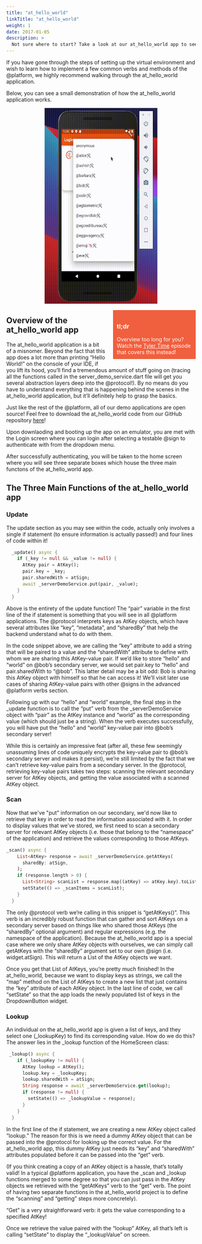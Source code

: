 ```yaml
---
title: "at_hello_world"
linkTitle: "at_hello_world"
weight: 1
date: 2017-01-05
description: >
  Not sure where to start? Take a look at our at_hello_world app to see how some of the common verbs and methods of the @protocol are applied and implemented!
---
```


If you have gone through the steps of setting up the virtual environment and wish to learn how to implement a few common verbs and methods of the @platform, we highly recommend walking through the at_hello_world application. 

Below, you can see a small demonstration of how the at_hello_world application works.
<p align="center">
  <img src="/Sample_Apps/hello_world_demo.gif" alt="at_hello_world" height= "520px" width= "300px"/>
</p>

<div style= "background-color:#F05F3E;color:white; min-height:100px;width:200px;position:relative; float:right;padding:10px;margin-bottom:20px;margin-left: 20px;">
<h3> tl;dr </h3>
Overview too long for you? Watch the <u>
<a href="https://www.youtube.com/watch?v=4VZKuLiHsbU&t=807s" style="color: white;">Tyler Time</a></u> episode that covers this instead!
</div>

## Overview of the at_hello_world app

The at_hello_world application is a bit of a misnomer. Beyond the fact that this app does a lot more than printing “Hello World!” on the console of your IDE, if you lift its hood, you’ll find a tremendous amount of stuff going on (tracing all the functions called in the server_demo_service.dart file will get you several abstraction layers deep into the @protocol!). By no means do you have to understand everything that is happening behind the scenes in the at_hello_world application, but it’ll definitely help to grasp the basics. 

Just like the rest of the @platform, all of our demo applications are open source! Feel free to download the at_hello_world code from our GitHub repository [here](https://github.com/atsign-foundation/at_demos)! 

Upon downlaoding and booting up the app on an emulator, you are met with the Login screen where you can login after selecting a testable @sign to authenticate with from the dropdown menu. 

After successfully authenticating, you will be taken to the home screen where you will see three separate boxes which house the three main functons of the at_hello_world app.

## The Three Main Functions of the at_hello_world app

### Update

The update section as you may see within the code, actually only involves a single if statement (to ensure information is actually passed!) and four lines of code within it! 

```dart
  _update() async {
    if (_key != null && _value != null) {
      AtKey pair = AtKey();
      pair.key = _key;
      pair.sharedWith = atSign;
      await _serverDemoService.put(pair, _value);
    }
  }
```

Above is the entirety of the update function! The “pair” variable in the first line of the if statement is something that you will see in all @platform applications. The @protocol interprets keys as AtKey objects, which have several attributes like “key”, “metadata”, and “sharedBy” that help the backend understand what to do with them. 

In the code snippet above, we are calling the “key” attribute to add a string that will be paired to a value and the “sharedWith” attribute to define with whom we are sharing this AtKey-value pair.  If we’d like to store “hello” and “world” on @bob’s secondary server, we would set pair.key to “hello” and pair.sharedWith to “@bob”. This latter detail may be a bit odd: Bob is sharing this AtKey object with himself so that he can access it! We’ll visit later use cases of sharing AtKey-value pairs with other @signs in the advanced @platform verbs section. 

Following up with our “hello” and “world” example, the final step in the _update function is to call the “put” verb from the _serverDemoService object with “pair” as the AtKey instance and “world” as the corresponding value (which should just be a string). When the verb executes successfully, you will have put the “hello” and “world” key-value pair into @bob’s secondary server!

While this is certainly an impressive feat (after all, these few seemingly unassuming lines of code uniquely encrypts the key-value pair to @bob’s secondary server and makes it persist), we’re still limited by the fact that we can’t retrieve key-value pairs from a secondary server. In the @protocol, retrieving key-value pairs takes two steps: scanning the relevant secondary server for AtKey objects, and getting the value associated with a scanned AtKey object. 


### Scan

Now that we've "put" information on our secondary, we'd now like to retrieve that key in order to read the information associated with it. In order to display values that we’ve stored, we first need to scan a secondary server for relevant AtKey objects (i.e. those that belong to the “namespace” of the application) and retrieve the values corresponding to those AtKeys. 

```dart
_scan() async {
    List<AtKey> response = await _serverDemoService.getAtKeys(
      sharedBy: atSign,
    );
    if (response.length > 0) {
      List<String> scanList = response.map((atKey) => atKey.key).toList();
      setState(() => _scanItems = scanList);
    }
  }
```

The only @protocol verb we’re calling in this snippet is “getAtKeys()”. This verb is an incredibly robust function that can gather and sort AtKeys on a secondary server based on things like who shared those AtKeys (the “sharedBy” optional argument) and regular expressions (e.g. the namespace of the application). Because the at_hello_world app is a special case where we only share AtKey objects with ourselves, we can simply call getAtKeys with the “sharedBy” argument set to our own @sign (i.e. widget.atSign). This will return a List of the AtKey objects we want. 

Once you get that List of AtKeys, you’re pretty much finished! In the at_hello_world, because we want to display keys as strings, we call the “map” method on the List of AtKeys to create a new list that just contains the “key” attribute of each AtKey object. In the last line of code, we call “setState” so that the app loads the newly populated list of keys in the DropdownButton widget. 

### Lookup

An individual on the at_hello_world app is given a list of keys, and they select one (_lookupKey) to find its corresponding value. How do we do this? The answer lies in the _lookup function of the HomeScreen class:

```dart
 _lookup() async {
    if (_lookupKey != null) {
      AtKey lookup = AtKey();
      lookup.key = _lookupKey;
      lookup.sharedWith = atSign;
      String response = await _serverDemoService.get(lookup);
      if (response != null) {
        setState(() => _lookupValue = response);
      }
    }
  }
```

In the first line of the if statement, we are creating a new AtKey object called “lookup.” The reason for this is we need a dummy AtKey object that can be passed into the @protocol for looking up the correct value. For the at_hello_world app, this dummy AtKey just needs its “key” and “sharedWith” attributes populated before it can be passed into the “get” verb. 

(If you think creating a copy of an AtKey object is a hassle, that’s totally valid! In a typical @platform application, you have the _scan and _lookup functions merged to some degree so that you can just pass in the AtKey objects we retrieved with the “getAtKeys” verb to the “get” verb. The point of having two separate functions in the at_hello_world project is to define the “scanning” and “getting” steps more concretely).

“Get” is a very straightforward verb: it gets the value corresponding to a specified AtKey! 

Once we retrieve the value paired with the “lookup” AtKey, all that’s left is calling “setState” to display the “_lookupValue” on screen. 

